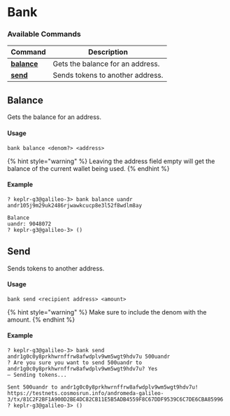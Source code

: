 # Bank

### Available Commands

| Command                                | Description                      |
| -------------------------------------- | -------------------------------- |
| ****[**balance**](bank.md#balance)**** | Gets the balance for an address. |
| ****[**send**](bank.md#send)****       | Sends tokens to another address. |

## Balance

Gets the balance for an address.

#### Usage

```
bank balance <denom?> <address>
```

{% hint style="warning" %}
Leaving the address field empty will get the balance of the current wallet being used.
{% endhint %}

#### Example

```
? keplr-g3@galileo-3> bank balance uandr andr105j9m29uk2486rjwawkcucp8e3l52f8wdlm8ay

Balance
uandr: 9048072
? keplr-g3@galileo-3> () 
```

## Send

Sends tokens to another address.

#### Usage

```
bank send <recipient address> <amount>
```

{% hint style="warning" %}
Make sure to include the denom with the amount.&#x20;
{% endhint %}

#### **Example**

```
? keplr-g3@galileo-3> bank send andr1g0c0y8prkhwrnffrw8afwdplv9wm5wgt9hdv7u 500uandr
? Are you sure you want to send 500uandr to andr1g0c0y8prkhwrnffrw8afwdplv9wm5wgt9hdv7u? Yes
— Sending tokens...

Sent 500uandr to andr1g0c0y8prkhwrnffrw8afwdplv9wm5wgt9hdv7u!
https://testnets.cosmosrun.info/andromeda-galileo-3/tx/81C2F2BF1A900D2BE4DC82CB11E5B5ADB4559F8C67DDF9539C6C7DE6CBA85996
? keplr-g3@galileo-3> () 
```
